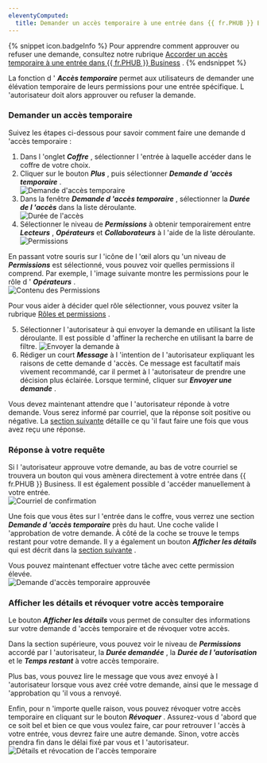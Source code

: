 ```yaml
---
eleventyComputed:
  title: Demander un accès temporaire à une entrée dans {{ fr.PHUB }} Business
---
```

{% snippet icon.badgeInfo %} 
Pour apprendre comment approuver ou refuser une demande, consultez notre rubrique [Accorder un accès temporaire à une entrée dans {{ fr.PHUB }} Business](/fr/hub/web-interface/hub-overview/temporary-access-hub-business/grant-temporary-access-to-an-entry/) . 
{% endsnippet %}
 
La fonction d ' ***Accès temporaire*** permet aux utilisateurs de demander une élévation temporaire de leurs permissions pour une entrée spécifique. L 'autorisateur doit alors approuver ou refuser la demande. 

### Demander un accès temporaire 

Suivez les étapes ci-dessous pour savoir comment faire une demande d 'accès temporaire :  

1. Dans l 'onglet ***Coffre*** , sélectionner l 'entrée à laquelle accéder dans le coffre de votre choix. 
1. Cliquer sur le bouton ***Plus*** , puis sélectionner ***Demande d 'accès temporaire*** .  
![Demande d'accès temporaire](https://webdevolutions.azureedge.net/docs/fr/hub/Hub2132.png) 
1. Dans la fenêtre ***Demande d 'accès temporaire*** , sélectionner la ***Durée de l 'accès*** dans la liste déroulante.  
![Durée de l'accès](https://webdevolutions.azureedge.net/docs/fr/hub/Hub2133.png) 
1. Sélectionner le niveau de ***Permissions*** à obtenir temporairement entre ***Lecteurs*** , ***Opérateurs*** et ***Collaborateurs*** à l 'aide de la liste déroulante.  
![Permissions](https://webdevolutions.azureedge.net/docs/fr/hub/Hub2134.png) 

En passant votre souris sur l 'icône de l 'œil alors qu 'un niveau de ***Permissions*** est sélectionné, vous pouvez voir quelles permissions il comprend. Par exemple, l 'image suivante montre les permissions pour le rôle d ' ***Opérateurs*** .  
![Contenu des Permissions](https://webdevolutions.azureedge.net/docs/fr/hub/Hub2135.png) 

Pour vous aider à décider quel rôle sélectionner, vous pouvez vsiter la rubrique [Rôles et permissions](/fr/hub/web-interface/hub-overview/administration/configuration-security/system-permissions/roles-permissions/) .  

5. Sélectionner l 'autorisateur à qui envoyer la demande en utilisant la liste déroulante. Il est possible d 'affiner la recherche en utilisant la barre de filtre. 
![Envoyer la demande à](https://webdevolutions.azureedge.net/docs/fr/hub/Hub2136.png) 
1. Rédiger un court ***Message*** à l 'intention de l 'autorisateur expliquant les raisons de cette demande d 'accès. Ce message est facultatif mais vivement recommandé, car il permet à l 'autorisateur de prendre une décision plus éclairée. Lorsque terminé, cliquer sur ***Envoyer une demande*** .  

Vous devez maintenant attendre que l 'autorisateur réponde à votre demande. Vous serez informé par courriel, que la réponse soit positive ou négative. La [section suivante](#réponse-à-votre-requête) détaille ce qu 'il faut faire une fois que vous avez reçu une réponse. 

### Réponse à votre requête 

Si l 'autorisateur approuve votre demande, au bas de votre courriel se trouvera un bouton qui vous amènera directement à votre entrée dans {{ fr.PHUB }} Business. Il est également possible d 'accéder manuellement à votre entrée.  
![Courriel de confirmation](https://webdevolutions.azureedge.net/docs/fr/hub/Hub2137.png) 

Une fois que vous êtes sur l 'entrée dans le coffre, vous verrez une section ***Demande d 'accès temporaire*** près du haut. Une coche valide l 'approbation de votre demande. À côté de la coche se trouve le temps restant pour votre demande. Il y a également un bouton ***Afficher les détails*** qui est décrit dans la [section suivante](#afficher-les-détails-et-révoquer-votre-accès-temporaire) .  

Vous pouvez maintenant effectuer votre tâche avec cette permission élevée.  
![Demande d'accès temporaire approuvée](https://webdevolutions.azureedge.net/docs/fr/hub/Hub2139.png) 

### Afficher les détails et révoquer votre accès temporaire 

Le bouton ***Afficher les détails*** vous permet de consulter des informations sur votre demande d 'accès temporaire et de révoquer votre accès.  

Dans la section supérieure, vous pouvez voir le niveau de ***Permissions*** accordé par l 'autorisateur, la ***Durée demandée*** , la ***Durée de l 'autorisation*** et le ***Temps restant*** à votre accès temporaire.  

Plus bas, vous pouvez lire le message que vous avez envoyé à l 'autorisateur lorsque vous avez créé votre demande, ainsi que le message d 'approbation qu 'il vous a renvoyé.  

Enfin, pour n 'importe quelle raison, vous pouvez révoquer votre accès temporaire en cliquant sur le bouton ***Révoquer*** . Assurez-vous d 'abord que ce soit bel et bien ce que vous voulez faire, car pour retrouver l 'accès à votre entrée, vous devrez faire une autre demande. Sinon, votre accès prendra fin dans le délai fixé par vous et l 'autorisateur.  
![Détails et révocation de l'accès temporaire](https://webdevolutions.azureedge.net/docs/fr/hub/Hub2138.png) 
